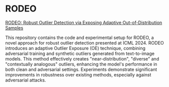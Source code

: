 # RODEO
[RODEO: Robust Outlier Detection via Exposing Adaptive Out-of-Distribution Samples](https://proceedings.mlr.press/v235/mirzaei24a.html)

This repository contains the code and experimental setup for RODEO, a novel approach for robust outlier detection presented at ICML 2024. RODEO introduces an adaptive Outlier Exposure (OE) technique, combining adversarial training and synthetic outliers generated from text-to-image models. This method effectively creates "near-distribution", "diverse" and "contextually analogous" outliers, enhancing the model's performance in both clean and adversarial settings. Experiments demonstrate significant improvements in robustness over existing methods, especially against adversarial attacks.

